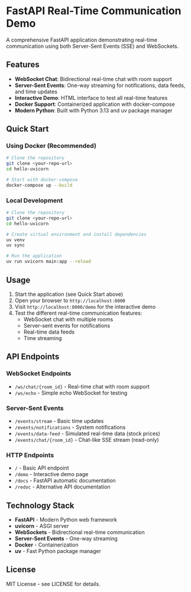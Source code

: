 # FastAPI Real-Time Communication Demo

A comprehensive FastAPI application demonstrating real-time communication using both Server-Sent Events (SSE) and WebSockets.

## Features

- **WebSocket Chat**: Bidirectional real-time chat with room support
- **Server-Sent Events**: One-way streaming for notifications, data feeds, and time updates
- **Interactive Demo**: HTML interface to test all real-time features
- **Docker Support**: Containerized application with docker-compose
- **Modern Python**: Built with Python 3.13 and uv package manager

## Quick Start

### Using Docker (Recommended)
```bash
# Clone the repository
git clone <your-repo-url>
cd hello-uvicorn

# Start with docker-compose
docker-compose up --build
```

### Local Development
```bash
# Clone the repository
git clone <your-repo-url>
cd hello-uvicorn

# Create virtual environment and install dependencies
uv venv
uv sync

# Run the application
uv run uvicorn main:app --reload
```

## Usage

1. Start the application (see Quick Start above)
2. Open your browser to `http://localhost:8000`
3. Visit `http://localhost:8000/demo` for the interactive demo
4. Test the different real-time communication features:
   - WebSocket chat with multiple rooms
   - Server-sent events for notifications
   - Real-time data feeds
   - Time streaming

## API Endpoints

### WebSocket Endpoints
- `/ws/chat/{room_id}` - Real-time chat with room support
- `/ws/echo` - Simple echo WebSocket for testing

### Server-Sent Events
- `/events/stream` - Basic time updates
- `/events/notifications` - System notifications
- `/events/data-feed` - Simulated real-time data (stock prices)
- `/events/chat/{room_id}` - Chat-like SSE stream (read-only)

### HTTP Endpoints
- `/` - Basic API endpoint
- `/demo` - Interactive demo page
- `/docs` - FastAPI automatic documentation
- `/redoc` - Alternative API documentation

## Technology Stack

- **FastAPI** - Modern Python web framework
- **uvicorn** - ASGI server
- **WebSockets** - Bidirectional real-time communication
- **Server-Sent Events** - One-way streaming
- **Docker** - Containerization
- **uv** - Fast Python package manager

## License

MIT License - see LICENSE for details.